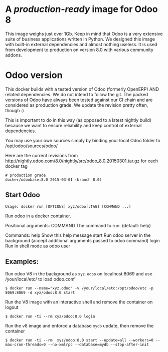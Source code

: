 A *production-ready* image for Odoo 8 
=====================================

This image weighs just over 1Gb. Keep in mind that Odoo is a very extensive suite of business applications written in Python. We designed this image with built-in external dependencies and almost nothing useless. It is used from development to production on version 8.0 with various community addons.

Odoo version
============

This docker builds with a tested version of Odoo (formerly OpenERP) AND related dependencies. We do not intend to follow the git. The packed versions of Odoo have always been tested against our CI chain and are considered as production grade. We update the revision pretty often, though :)

This is important to do in this way (as opposed to a latest nightly build) because we want to ensure reliability and keep control of external dependencies.

You may use your own sources simply by binding your local Odoo folder to /opt/odoo/sources/odoo/

Here are the current revisions from http://nightly.odoo.com/8.0/nightly/src/odoo_8.0.20150301.tar.gz for each docker tag

    # production grade
    docker/odoobase:8.0	2015-03-01 (branch 8.0)

Start Odoo
----------

`Usage: docker run [OPTIONS] xyz/odoo[:TAG] [COMMAND ...]`

Run odoo in a docker container.

Positional arguments:
  COMMAND          The command to run. (default: help)

Commands:
  help             Show this help message
  start            Run odoo server in the background (accept additional arguments passed to odoo command)
  login            Run in shell mode as odoo user

Examples:
----------
  
  Run odoo V8 in the background as `xyz.odoo` on localhost:8069 and use /your/local/etc/ to load odoo.conf

	$ docker run --name="xyz.odoo" -v /your/local/etc:/opt/odoo/etc -p 8069:8069 -d xyz/odoo:8.0 start

  Run the V8 image with an interactive shell and remove the container on logout

  	$ docker run -ti --rm xyz/odoo:8.0 login

  Run the v8 image and enforce a database `mydb` update, then remove the container

	$ docker run -ti --rm  xyz/odoo:8.0 start --update=all --workers=0 --max-cron-threads=0 --no-xmlrpc --database=mydb --stop-after-init
